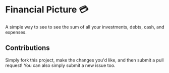 # Financial Picture 💳
A simple way to see to see the sum of all your investments, debts, cash, and expenses.

## Contributions
Simply fork this project, make the changes you'd like, and then submit a pull request! You can also simply submit a new issue too.
